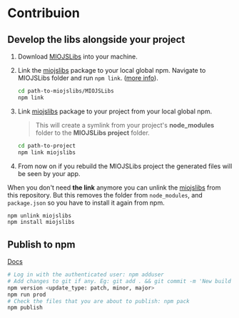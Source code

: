 # Contribuion

## Develop the libs alongside your project

1. Download [MIOJSLibs](https://github.com/miolabs/MIOJSLibs) into your machine.
1. Link the [miojslibs](https://www.npmjs.com/package/miojslibs) package to your local global npm.
   Navigate to MIOJSLibs folder and run `npm link`.
   ([more info](https://docs.npmjs.com/cli/link)).

   ```bash
   cd path-to-miojslibs/MIOJSLibs
   npm link
   ```

1. Link [miojslibs](https://www.npmjs.com/package/miojslibs) package to your project from your local global npm.
   >This will create a symlink from your project's **node_modules** folder to the **MIOJSLibs project** folder.

   ```bash
   cd path-to-project
   npm link miojslibs
   ```

1. From now on if you rebuild the MIOJSLibs project the generated files will be seen by your app.

When you don't need **the link** anymore you can unlink the [miojslibs](https://www.npmjs.com/package/miojslibs) from this repository. But this removes the folder from `node_modules`, and `package.json` so you have to install it again from npm.

```bash
npm unlink miojslibs
npm install miojslibs
```

## Publish to npm

[Docs](https://docs.npmjs.com/getting-started/publishing-npm-packages)

```bash
# Log in with the authenticated user: npm adduser
# Add changes to git if any. Eg: git add . && git commit -m 'New build'
npm version <update_type: patch, minor, major>
npm run prod
# Check the files that you are about to publish: npm pack
npm publish
```